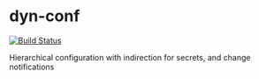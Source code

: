 # dyn-conf

[![Build Status](https://travis-ci.org/skseth/dyn-conf.svg?branch=master)](https://travis-ci.org/sweetim/dyn-conf)

Hierarchical configuration with indirection for secrets, and change notifications